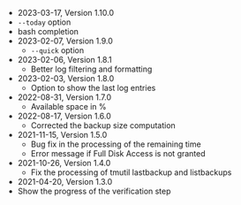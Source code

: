 * 2023-03-17, Version 1.10.0
 * ```--today``` option
 * bash completion
* 2023-02-07, Version 1.9.0
  * ```--quick``` option
* 2023-02-06, Version 1.8.1
  * Better log filtering and formatting
* 2023-02-03, Version 1.8.0
  * Option to show the last log entries
* 2022-08-31, Version 1.7.0
  * Available space in %
* 2022-08-17, Version 1.6.0
  * Corrected the backup size computation
* 2021-11-15, Version 1.5.0
  * Bug fix in the processing of the remaining time
  * Error message if Full Disk Access is not granted
* 2021-10-26, Version 1.4.0
  * Fix the processing of tmutil lastbackup and listbackups
* 2021-04-20, Version 1.3.0
 * Show the progress of the verification step
